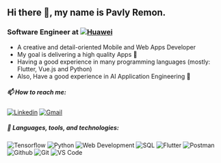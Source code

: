 ## Hi there 👋, my name is Pavly Remon.
### Software Engineer at [![Huawei](https://img.shields.io/badge/Huawei-00599C?style=?style=flat&logo=huawei&logoColor=red&color=white)](https://www.huawei.com/)

- A creative and detail-oriented Mobile and Web Apps Developer
- My goal is delivering a high quality Apps 📱
- Having a good experience in many programming languages (mostly: Flutter, Vue.js and Python) 
- Also, Have a good experience in AI Application Engineering 🤖


##### 📫 How to reach me:

[![Linkedin](https://img.shields.io/badge/linkedin-0077B5?style=flat&logo=linkedin&link=http://right)](https://www.linkedin.com/in/pavly-remon-090156107/)
[![Gmail](https://img.shields.io/badge/gmail-EA4335?style=flat&logo=gmail&link=http://right&logoColor=ffffff)](mailto:pavlyr.2019@gmail.com)


##### 🔭 Languages, tools, and technologies:
![Tensorflow](https://img.shields.io/badge/Tensorflow-14354C?style=flat&logo=tensorflow&logoColor=orange&color=white)
![Python](https://img.shields.io/badge/Python-14354C?style=flat&logo=python&logoColor=blue&color=ffff00)
![Web Development](https://img.shields.io/badge/Web-14354C?style=flat&logo=javascript&logoColor=ffff00)
![SQL](https://img.shields.io/badge/SQL-14354C?style=flat&logo=mysql&logoColor=white)
![Flutter](https://img.shields.io/badge/Flutter-00599C?style=flat&logo=flutter&logoColor=white)
![Postman](https://img.shields.io/badge/postman-FF6C37?style=flat&logo=postman&link=http://right&logoColor=ffffff)
![Github](https://img.shields.io/badge/github-181717?style=flat&logo=github&link=http://right&logoColor=ffffff)
![Git](https://img.shields.io/badge/git-F05032?style=flat&logo=git&link=http://right&logoColor=ffffff)
![VS Code](https://img.shields.io/badge/Visual%20Studio%20Code-0078d7.svg?style=flat&logo=visual-studio-code&logoColor=white)




<!--
**mariammakram/mariammakram** is a ✨ _special_ ✨ repository because its `README.md` (this file) appears on your GitHub profile.

Here are some ideas to get you started:

- 🔭 I’m currently working on ...
- 🌱 I’m currently learning ...
- 👯 I’m looking to collaborate on ...
- 🤔 I’m looking for help with ...
- 💬 Ask me about ...
- 📫 How to reach me: ...
- 😄 Pronouns: ...
- ⚡ Fun fact: ...
-->
